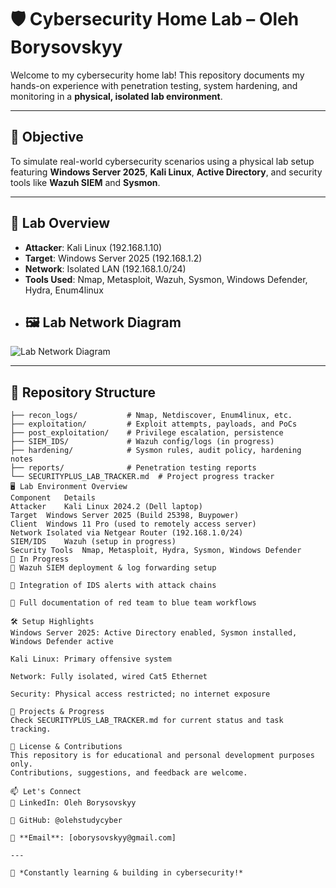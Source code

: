 # 🛡️ Cybersecurity Home Lab – Oleh Borysovskyy

Welcome to my cybersecurity home lab! This repository documents my hands-on experience with penetration testing, system hardening, and monitoring in a **physical, isolated lab environment**.

---

## 🎯 Objective

To simulate real-world cybersecurity scenarios using a physical lab setup featuring **Windows Server 2025**, **Kali Linux**, **Active Directory**, and security tools like **Wazuh SIEM** and **Sysmon**.

---

## 🧪 Lab Overview

- **Attacker**: Kali Linux (192.168.1.10)
- **Target**: Windows Server 2025 (192.168.1.2)
- **Network**: Isolated LAN (192.168.1.0/24)
- **Tools Used**: Nmap, Metasploit, Wazuh, Sysmon, Windows Defender, Hydra, Enum4linux
- ## 🖼️ Lab Network Diagram

![Lab Network Diagram](./reports/lab_network_diagram.png)

---

## 📁 Repository Structure

```plaintext
├── recon_logs/           # Nmap, Netdiscover, Enum4linux, etc.
├── exploitation/         # Exploit attempts, payloads, and PoCs
├── post_exploitation/    # Privilege escalation, persistence
├── SIEM_IDS/             # Wazuh config/logs (in progress)
├── hardening/            # Sysmon rules, audit policy, hardening notes
├── reports/              # Penetration testing reports
└── SECURITYPLUS_LAB_TRACKER.md  # Project progress tracker
🖥️ Lab Environment Overview
Component	Details
Attacker	Kali Linux 2024.2 (Dell laptop)
Target	Windows Server 2025 (Build 25398, Buypower)
Client	Windows 11 Pro (used to remotely access server)
Network	Isolated via Netgear Router (192.168.1.0/24)
SIEM/IDS	Wazuh (setup in progress)
Security Tools	Nmap, Metasploit, Hydra, Sysmon, Windows Defender
🚧 In Progress
🔧 Wazuh SIEM deployment & log forwarding setup

📡 Integration of IDS alerts with attack chains

📘 Full documentation of red team to blue team workflows

🛠️ Setup Highlights
Windows Server 2025: Active Directory enabled, Sysmon installed, Windows Defender active

Kali Linux: Primary offensive system

Network: Fully isolated, wired Cat5 Ethernet

Security: Physical access restricted; no internet exposure

🧠 Projects & Progress
Check SECURITYPLUS_LAB_TRACKER.md for current status and task tracking.

📄 License & Contributions
This repository is for educational and personal development purposes only.
Contributions, suggestions, and feedback are welcome.

📫 Let's Connect
🔹 LinkedIn: Oleh Borysovskyy

🔹 GitHub: @olehstudycyber

🔹 **Email**: [oborysovskyy@gmail.com]  

---

🚀 *Constantly learning & building in cybersecurity!*  
